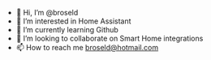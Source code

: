 - 👋 Hi, I’m @broseld
- 👀 I’m interested in Home Assistant
- 🌱 I’m currently learning Github
- 💞️ I’m looking to collaborate on Smart Home integrations
- 📫 How to reach me broseld@hotmail.com

<!---
broseld/broseld is a ✨ special ✨ repository because its `README.md` (this file) appears on your GitHub profile.
You can click the Preview link to take a look at your changes.
--->

